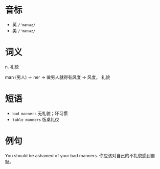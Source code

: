 # 音标

- 英 `/'mænəz/`
- 美 `/'mænəz/`

# 词义

n. 礼貌




man (男人) ＋ ner → 做男人就得有风度 → 风度， 礼貌

# 短语

- `bad manners` 无礼貌；坏习惯
- `table manners` 饭桌礼仪

# 例句

You should be ashamed of your bad manners.
你应该对自己的不礼貌感到羞耻。


